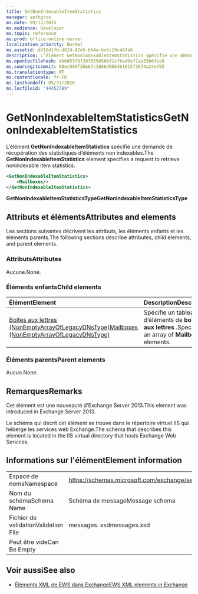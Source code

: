 ```yaml
---
title: GetNonIndexableItemStatistics
manager: sethgros
ms.date: 09/17/2015
ms.audience: Developer
ms.topic: reference
ms.prod: office-online-server
localization_priority: Normal
ms.assetid: dd16d1fb-d82d-42e5-b64a-bc6c19c48fa8
description: L’élément GetNonIndexableItemStatistics spécifie une demande de récupération des statistiques d’éléments non indexables.
ms.openlocfilehash: 4b605379f20f5558566f1cfbad9ef1aa33b6fce6
ms.sourcegitcommit: 88ec988f2bb67c1866d06b361615f3674a24e795
ms.translationtype: MT
ms.contentlocale: fr-FR
ms.lasthandoff: 05/31/2020
ms.locfileid: "44452789"
---
```

# <a name="getnonindexableitemstatistics"></a><span data-ttu-id="9f301-103">GetNonIndexableItemStatistics</span><span class="sxs-lookup"><span data-stu-id="9f301-103">GetNonIndexableItemStatistics</span></span>

<span data-ttu-id="9f301-104">L’élément **GetNonIndexableItemStatistics** spécifie une demande de récupération des statistiques d’éléments non indexables.</span><span class="sxs-lookup"><span data-stu-id="9f301-104">The **GetNonIndexableItemStatistics** element specifies a request to retrieve nonindexable item statistics.</span></span> 
  
```XML
<GetNonIndexableItemStatistics>
    <Mailboxes/>
</GetNonIndexableItemStatistics>
```

 <span data-ttu-id="9f301-105">**GetNonIndexableItemStatisticsType**</span><span class="sxs-lookup"><span data-stu-id="9f301-105">**GetNonIndexableItemStatisticsType**</span></span>
## <a name="attributes-and-elements"></a><span data-ttu-id="9f301-106">Attributs et éléments</span><span class="sxs-lookup"><span data-stu-id="9f301-106">Attributes and elements</span></span>

<span data-ttu-id="9f301-107">Les sections suivantes décrivent les attributs, les éléments enfants et les éléments parents.</span><span class="sxs-lookup"><span data-stu-id="9f301-107">The following sections describe attributes, child elements, and parent elements.</span></span>
  
### <a name="attributes"></a><span data-ttu-id="9f301-108">Attributs</span><span class="sxs-lookup"><span data-stu-id="9f301-108">Attributes</span></span>

<span data-ttu-id="9f301-109">Aucune.</span><span class="sxs-lookup"><span data-stu-id="9f301-109">None.</span></span>
  
### <a name="child-elements"></a><span data-ttu-id="9f301-110">Éléments enfants</span><span class="sxs-lookup"><span data-stu-id="9f301-110">Child elements</span></span>

|<span data-ttu-id="9f301-111">**Élément**</span><span class="sxs-lookup"><span data-stu-id="9f301-111">**Element**</span></span>|<span data-ttu-id="9f301-112">**Description**</span><span class="sxs-lookup"><span data-stu-id="9f301-112">**Description**</span></span>|
|:-----|:-----|
|[<span data-ttu-id="9f301-113">Boîtes aux lettres (NonEmptyArrayOfLegacyDNsType)</span><span class="sxs-lookup"><span data-stu-id="9f301-113">Mailboxes (NonEmptyArrayOfLegacyDNsType)</span></span>](mailboxes-nonemptyarrayoflegacydnstype.md) <br/> |<span data-ttu-id="9f301-114">Spécifie un tableau d’éléments de **boîte aux lettres** .</span><span class="sxs-lookup"><span data-stu-id="9f301-114">Specifies an array of **Mailbox** elements.</span></span>  <br/> |
   
### <a name="parent-elements"></a><span data-ttu-id="9f301-115">Éléments parents</span><span class="sxs-lookup"><span data-stu-id="9f301-115">Parent elements</span></span>

<span data-ttu-id="9f301-116">Aucun.</span><span class="sxs-lookup"><span data-stu-id="9f301-116">None.</span></span>
  
## <a name="remarks"></a><span data-ttu-id="9f301-117">Remarques</span><span class="sxs-lookup"><span data-stu-id="9f301-117">Remarks</span></span>

<span data-ttu-id="9f301-118">Cet élément est une nouveauté d'Exchange Server 2013.</span><span class="sxs-lookup"><span data-stu-id="9f301-118">This element was introduced in Exchange Server 2013.</span></span>
  
<span data-ttu-id="9f301-119">Le schéma qui décrit cet élément se trouve dans le répertoire virtuel IIS qui héberge les services web Exchange.</span><span class="sxs-lookup"><span data-stu-id="9f301-119">The schema that describes this element is located in the IIS virtual directory that hosts Exchange Web Services.</span></span>
  
## <a name="element-information"></a><span data-ttu-id="9f301-120">Informations sur l'élément</span><span class="sxs-lookup"><span data-stu-id="9f301-120">Element information</span></span>

|||
|:-----|:-----|
|<span data-ttu-id="9f301-121">Espace de noms</span><span class="sxs-lookup"><span data-stu-id="9f301-121">Namespace</span></span>  <br/> |https://schemas.microsoft.com/exchange/services/2006/messages  <br/> |
|<span data-ttu-id="9f301-122">Nom du schéma</span><span class="sxs-lookup"><span data-stu-id="9f301-122">Schema Name</span></span>  <br/> |<span data-ttu-id="9f301-123">Schéma de message</span><span class="sxs-lookup"><span data-stu-id="9f301-123">Message schema</span></span>  <br/> |
|<span data-ttu-id="9f301-124">Fichier de validation</span><span class="sxs-lookup"><span data-stu-id="9f301-124">Validation File</span></span>  <br/> |<span data-ttu-id="9f301-125">messages. xsd</span><span class="sxs-lookup"><span data-stu-id="9f301-125">messages.xsd</span></span>  <br/> |
|<span data-ttu-id="9f301-126">Peut être vide</span><span class="sxs-lookup"><span data-stu-id="9f301-126">Can Be Empty</span></span>  <br/> ||
   
## <a name="see-also"></a><span data-ttu-id="9f301-127">Voir aussi</span><span class="sxs-lookup"><span data-stu-id="9f301-127">See also</span></span>



- [<span data-ttu-id="9f301-128">Éléments XML de EWS dans Exchange</span><span class="sxs-lookup"><span data-stu-id="9f301-128">EWS XML elements in Exchange</span></span>](ews-xml-elements-in-exchange.md)


